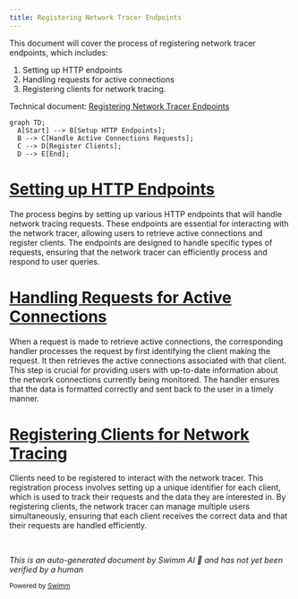 ```yaml
---
title: Registering Network Tracer Endpoints
---
```

This document will cover the process of registering network tracer endpoints, which includes:

1. Setting up HTTP endpoints
2. Handling requests for active connections
3. Registering clients for network tracing.

Technical document: <SwmLink doc-title="Registering Network Tracer Endpoints">[Registering Network Tracer Endpoints](/.swm/registering-network-tracer-endpoints.x90ebz1v.sw.md)</SwmLink>

```mermaid
graph TD;
  A[Start] --> B[Setup HTTP Endpoints];
  B --> C[Handle Active Connections Requests];
  C --> D[Register Clients];
  D --> E[End];
```

# [Setting up HTTP Endpoints](https://app.swimm.io/repos/Z2l0aHViJTNBJTNBZGF0YWRvZy1hZ2VudCUzQSUzQVN3aW1tLURlbW8=/docs/x90ebz1v#registering-network-tracer-endpoints)

The process begins by setting up various HTTP endpoints that will handle network tracing requests. These endpoints are essential for interacting with the network tracer, allowing users to retrieve active connections and register clients. The endpoints are designed to handle specific types of requests, ensuring that the network tracer can efficiently process and respond to user queries.

# [Handling Requests for Active Connections](https://app.swimm.io/repos/Z2l0aHViJTNBJTNBZGF0YWRvZy1hZ2VudCUzQSUzQVN3aW1tLURlbW8=/docs/x90ebz1v#getactiveconnections)

When a request is made to retrieve active connections, the corresponding handler processes the request by first identifying the client making the request. It then retrieves the active connections associated with that client. This step is crucial for providing users with up-to-date information about the network connections currently being monitored. The handler ensures that the data is formatted correctly and sent back to the user in a timely manner.

# [Registering Clients for Network Tracing](https://app.swimm.io/repos/Z2l0aHViJTNBJTNBZGF0YWRvZy1hZ2VudCUzQSUzQVN3aW1tLURlbW8=/docs/x90ebz1v#registering-network-tracer-endpoints)

Clients need to be registered to interact with the network tracer. This registration process involves setting up a unique identifier for each client, which is used to track their requests and the data they are interested in. By registering clients, the network tracer can manage multiple users simultaneously, ensuring that each client receives the correct data and that their requests are handled efficiently.

&nbsp;

*This is an auto-generated document by Swimm AI 🌊 and has not yet been verified by a human*

<SwmMeta version="3.0.0" repo-id="Z2l0aHViJTNBJTNBZGF0YWRvZy1hZ2VudCUzQSUzQVN3aW1tLURlbW8=" repo-name="datadog-agent"><sup>Powered by [Swimm](/)</sup></SwmMeta>
